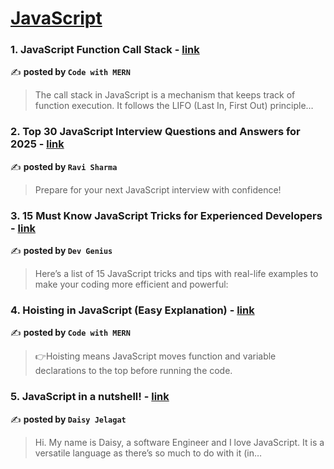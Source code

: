 
<h1><a href=https://medium.com/tag/javascript-development/recommended target="_blank" rel="noopener noreferrer">JavaScript</a></h1>
<h3>1. JavaScript Function Call Stack - <a href="https://medium.com/@codewithmern/javascript-function-call-stack-b2f85d681fdc" target="_blank" rel="noopener noreferrer">link</a></h3>

✍️ **posted by `Code with MERN`**

<blockquote>The call stack in JavaScript is a mechanism that keeps track of function execution. It follows the LIFO (Last In, First Out) principle…</blockquote>

<h3>2. Top 30 JavaScript Interview Questions and Answers for 2025 - <a href="https://medium.com/@javascriptcentric/top-30-javascript-interview-questions-and-answers-for-2024-7f1e2d1d0638" target="_blank" rel="noopener noreferrer">link</a></h3>

✍️ **posted by `Ravi Sharma`**

<blockquote>Prepare for your next JavaScript interview with confidence!</blockquote>

<h3>3. 15 Must Know JavaScript Tricks for Experienced Developers - <a href="https://medium.com/dev-genius/10-advanced-javascript-tricks-for-experienced-developers-7dd8ca1e2627" target="_blank" rel="noopener noreferrer">link</a></h3>

✍️ **posted by `Dev Genius`**

<blockquote>Here’s a list of 15 JavaScript tricks and tips with real-life examples to make your coding more efficient and powerful:</blockquote>

<h3>4. Hoisting in JavaScript (Easy Explanation) - <a href="https://medium.com/@codewithmern/hoisting-in-javascript-easy-explanation-f5f81b74432a" target="_blank" rel="noopener noreferrer">link</a></h3>

✍️ **posted by `Code with MERN`**

<blockquote>👉Hoisting means JavaScript moves function and variable declarations to the top before running the code.</blockquote>

<h3>5. JavaScript in a nutshell! - <a href="https://medium.com/@daisyjelagat/javascript-in-a-nutshell-669dab5b6e78" target="_blank" rel="noopener noreferrer">link</a></h3>

✍️ **posted by `Daisy Jelagat`**

<blockquote>Hi. My name is Daisy, a software Engineer and I love JavaScript. It is a versatile language as there’s so much to do with it (in…</blockquote>

